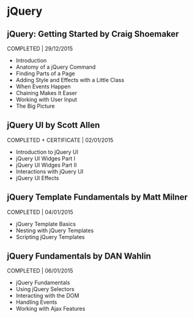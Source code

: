 # jQuery

## jQuery: Getting Started by Craig Shoemaker
COMPLETED | 29/12/2015

- Introduction
- Anatomy of a jQuery Command
- Finding Parts of a Page
- Adding Style and Effects with a Little Class
- When Events Happen
- Chaining Makes It Easer
- Working with User Input
- The Big Picture

## jQuery UI by Scott Allen
COMPLETED + CERTIFICATE | 02/01/2015

- Introduction to jQuery UI
- jQuery UI Widges Part I
- jQuery UI Widges Part II
- Interactions with jQuery UI
- jQuery UI Effects

## jQuery Template Fundamentals by Matt Milner
COMPLETED | 04/01/2015

- jQuery Template Basics
- Nesting with jQuery Templates
- Scripting jQuery Templates

## jQuery Fundamentals by DAN Wahlin
COMPLETED | 06/01/2015

- jQuery Fundamentals
- Using jQuery Selectors
- Interacting with the DOM
- Handling Events
- Working with Ajax Features